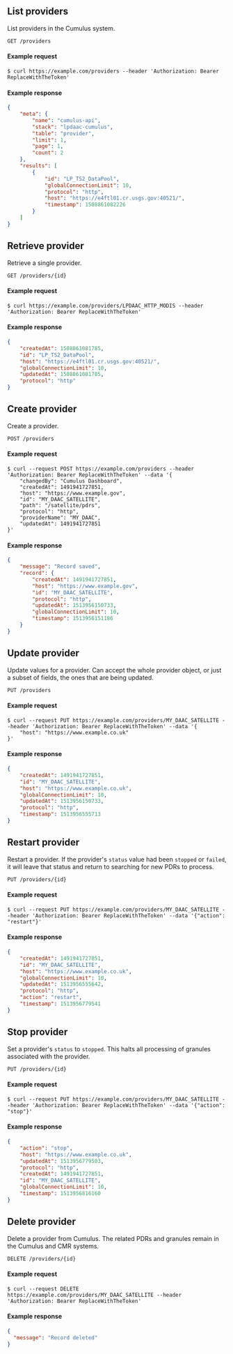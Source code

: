 ## List providers

List providers in the Cumulus system.

```endpoint
GET /providers
```

#### Example request

```curl
$ curl https://example.com/providers --header 'Authorization: Bearer ReplaceWithTheToken'
```

#### Example response

```json
{
    "meta": {
        "name": "cumulus-api",
        "stack": "lpdaac-cumulus",
        "table": "provider",
        "limit": 1,
        "page": 1,
        "count": 2
    },
    "results": [
        {
            "id": "LP_TS2_DataPool",
            "globalConnectionLimit": 10,
            "protocol": "http",
            "host": "https://e4ftl01.cr.usgs.gov:40521/",
            "timestamp": 1508861082226
        }
    ]
}
```

## Retrieve provider

Retrieve a single provider.

```endpoint
GET /providers/{id}
```

#### Example request

```curl
$ curl https://example.com/providers/LPDAAC_HTTP_MODIS --header 'Authorization: Bearer ReplaceWithTheToken'
```

#### Example response

```json
{
    "createdAt": 1508861081785,
    "id": "LP_TS2_DataPool",
    "host": "https://e4ftl01.cr.usgs.gov:40521/",
    "globalConnectionLimit": 10,
    "updatedAt": 1508861081785,
    "protocol": "http"
}
```

## Create provider

Create a provider.

```endpoint
POST /providers
```

#### Example request

```curl
$ curl --request POST https://example.com/providers --header 'Authorization: Bearer ReplaceWithTheToken' --data '{
    "changedBy": "Cumulus Dashboard",
    "createdAt": 1491941727851,
    "host": "https://www.example.gov",
    "id": "MY_DAAC_SATELLITE",
    "path": "/satellite/pdrs",
    "protocol": "http",
    "providerName": "MY_DAAC",
    "updatedAt": 1491941727851
}'
```

#### Example response

```json
{
    "message": "Record saved",
    "record": {
        "createdAt": 1491941727851,
        "host": "https://www.example.gov",
        "id": "MY_DAAC_SATELLITE",
        "protocol": "http",
        "updatedAt": 1513956150733,
        "globalConnectionLimit": 10,
        "timestamp": 1513956151186
    }
}
```

## Update provider

Update values for a provider. Can accept the whole provider object, or just a subset of fields, the ones that are being updated.

```endpoint
PUT /providers
```

#### Example request

```curl
$ curl --request PUT https://example.com/providers/MY_DAAC_SATELLITE --header 'Authorization: Bearer ReplaceWithTheToken' --data '{
    "host": "https://www.example.co.uk"
}'
```

#### Example response

```json
{
    "createdAt": 1491941727851,
    "id": "MY_DAAC_SATELLITE",
    "host": "https://www.example.co.uk",
    "globalConnectionLimit": 10,
    "updatedAt": 1513956150733,
    "protocol": "http",
    "timestamp": 1513956555713
}
```

## Restart provider

Restart a provider. If the provider's `status` value had been `stopped` or `failed`, it will leave that status and return to searching for new PDRs to process.

```endpoint
PUT /providers/{id}
```

#### Example request

```curl
$ curl --request PUT https://example.com/providers/MY_DAAC_SATELLITE --header 'Authorization: Bearer ReplaceWithTheToken' --data '{"action": "restart"}'
```

#### Example response

```json
{
    "createdAt": 1491941727851,
    "id": "MY_DAAC_SATELLITE",
    "host": "https://www.example.co.uk",
    "globalConnectionLimit": 10,
    "updatedAt": 1513956555642,
    "protocol": "http",
    "action": "restart",
    "timestamp": 1513956779541
}
```

## Stop provider

Set a provider's `status` to `stopped`. This halts all processing of granules associated with the provider.

```endpoint
PUT /providers/{id}
```

#### Example request

```curl
$ curl --request PUT https://example.com/providers/MY_DAAC_SATELLITE --header 'Authorization: Bearer ReplaceWithTheToken' --data '{"action": "stop"}'
```

#### Example response

```json
{
    "action": "stop",
    "host": "https://www.example.co.uk",
    "updatedAt": 1513956779503,
    "protocol": "http",
    "createdAt": 1491941727851,
    "id": "MY_DAAC_SATELLITE",
    "globalConnectionLimit": 10,
    "timestamp": 1513956816160
}
```

## Delete provider

Delete a provider from Cumulus. The related PDRs and granules remain in the Cumulus and CMR systems.

```endpoint
DELETE /providers/{id}
```

#### Example request

```curl
$ curl --request DELETE https://example.com/providers/MY_DAAC_SATELLITE --header 'Authorization: Bearer ReplaceWithTheToken'

```

#### Example response

```json
{
  "message": "Record deleted"
}
```
